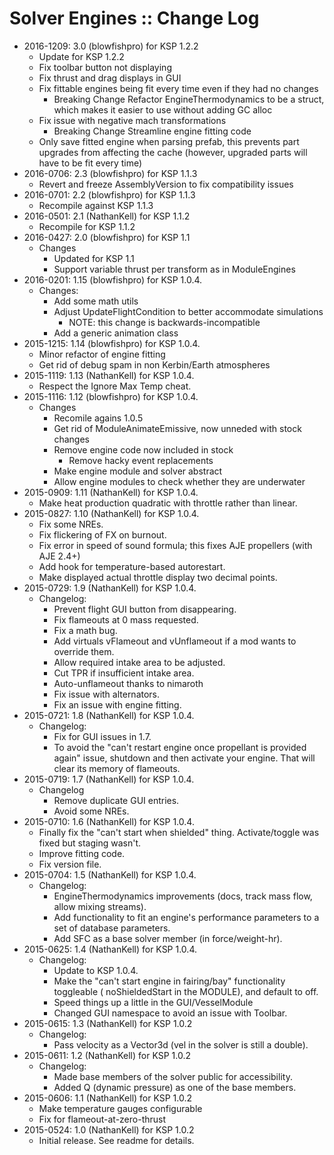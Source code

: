 # Solver Engines :: Change Log

* 2016-1209: 3.0 (blowfishpro) for KSP 1.2.2
	+ Update for KSP 1.2.2
	+ Fix toolbar button not displaying
	+ Fix thrust and drag displays in GUI
	+ Fix fittable engines being fit every time even if they had no changes
		- Breaking Change Refactor EngineThermodynamics to be a struct, which makes it easier to use without adding GC alloc
	+ Fix issue with negative mach transformations
		- Breaking Change Streamline engine fitting code
	+ Only save fitted engine when parsing prefab, this prevents part upgrades from affecting the cache (however, upgraded parts will have to be fit every time)
* 2016-0706: 2.3 (blowfishpro) for KSP 1.1.3
	+ Revert and freeze AssemblyVersion to fix compatibility issues
* 2016-0701: 2.2 (blowfishpro) for KSP 1.1.3
	+ Recompile against KSP 1.1.3
* 2016-0501: 2.1 (NathanKell) for KSP 1.1.2
	+ Recompile for KSP 1.1.2
* 2016-0427: 2.0 (blowfishpro) for KSP 1.1
	+ Changes
		- Updated for KSP 1.1
		- Support variable thrust per transform as in ModuleEngines
* 2016-0201: 1.15 (blowfishpro) for KSP 1.0.4.
	+ Changes:
		- Add some math utils
		- Adjust UpdateFlightCondition to better accommodate simulations
			- NOTE: this change is backwards-incompatible
		- Add a generic animation class
* 2015-1215: 1.14 (blowfishpro) for KSP 1.0.4.
	+ Minor refactor of engine fitting
	+ Get rid of debug spam in non Kerbin/Earth atmospheres
* 2015-1119: 1.13 (NathanKell) for KSP 1.0.4.
	+ Respect the Ignore Max Temp cheat.
* 2015-1116: 1.12 (blowfishpro) for KSP 1.0.4.
	+ Changes
		- Recomile agains 1.0.5
		- Get rid of ModuleAnimateEmissive, now unneded with stock changes
		- Remove engine code now included in stock
			- Remove hacky event replacements
		- Make engine module and solver abstract
		- Allow engine modules to check whether they are underwater
* 2015-0909: 1.11 (NathanKell) for KSP 1.0.4.
	+ Make heat production quadratic with throttle rather than linear.
* 2015-0827: 1.10 (NathanKell) for KSP 1.0.4.
	+ Fix some NREs.
	+ Fix flickering of FX on burnout.
	+ Fix error in speed of sound formula; this fixes AJE propellers (with AJE 2.4+)
	+ Add hook for temperature-based autorestart.
	+ Make displayed actual throttle display two decimal points.
* 2015-0729: 1.9 (NathanKell) for KSP 1.0.4.
	+ Changelog:
		- Prevent flight GUI button from disappearing.
		- Fix flameouts at 0 mass requested.
		- Fix a math bug.
		- Add virtuals vFlameout and vUnflameout if a mod wants to override them.
		- Allow required intake area to be adjusted.
		- Cut TPR if insufficient intake area.
		- Auto-unflameout thanks to nimaroth
		- Fix issue with alternators.
		- Fix an issue with engine fitting.
* 2015-0721: 1.8 (NathanKell) for KSP 1.0.4.
	+ Changelog:
		- Fix for GUI issues in 1.7.
		- To avoid the "can't restart engine once propellant is provided again" issue, shutdown and then activate your engine. That will clear its memory of flameouts.
* 2015-0719: 1.7 (NathanKell) for KSP 1.0.4.
	+ Changelog
		- Remove duplicate GUI entries.
		- Avoid some NREs.
* 2015-0710: 1.6 (NathanKell) for KSP 1.0.4.
	+ Finally fix the "can't start when shielded" thing. Activate/toggle was fixed but staging wasn't.
	+ Improve fitting code.
	+ Fix version file.
* 2015-0704: 1.5 (NathanKell) for KSP 1.0.4.
	+ Changelog:
		- EngineThermodynamics improvements (docs, track mass flow, allow mixing streams).
		- Add functionality to fit an engine's performance parameters to a set of database parameters.
		- Add SFC as a base solver member (in force/weight-hr).
* 2015-0625: 1.4 (NathanKell) for KSP 1.0.4.
	+ Changelog:
		- Update to KSP 1.0.4.
		- Make the "can't start engine in fairing/bay" functionality toggleable ( noShieldedStart in the MODULE), and default to off.
		- Speed things up a little in the GUI/VesselModule
		- Changed GUI namespace to avoid an issue with Toolbar.
* 2015-0615: 1.3 (NathanKell) for KSP 1.0.2
	+ Changelog:
		- Pass velocity as a Vector3d (vel in the solver is still a double).
* 2015-0611: 1.2 (NathanKell) for KSP 1.0.2
	+ Changelog:
		- Made base members of the solver public for accessibility.
		- Added Q (dynamic pressure) as one of the base members.
* 2015-0606: 1.1 (NathanKell) for KSP 1.0.2
	+ Make temperature gauges configurable
	+ Fix for flameout-at-zero-thrust
* 2015-0524: 1.0 (NathanKell) for KSP 1.0.2
	+ Initial release. See readme for details.
